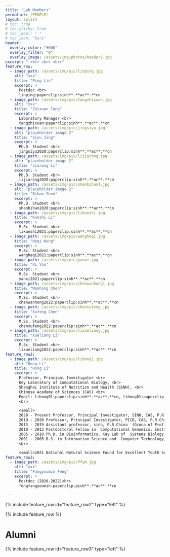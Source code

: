 ```yaml
---
title: "Lab Members"
permalink: /PEOPLE/
layout: splash
# toc: true
# toc_sticky: true
# toc_label: " "
# toc_icon: "bars"
header:
  overlay_color: "#000"
  overlay_filter: "0"
  overlay_image: /assets/img/photos/header2.jpg
excerpt: " <br> <br> <br>"
feature_row:
  - image_path: /assets/img/pic/linping.jpg
    alt: "xxx"
    title: "Ping Lin"
    excerpt: >
      Postdoc <br>
      linping:paperclip:sinh**.**ac**.**cn
  - image_path: /assets/img/pic/tangzhixuan.jpg
    alt: "xxx"
    title: "Zhixuan Tang"
    excerpt: >
      Laboratory Manager <br>
      tangzhixuan:paperclip:sinh**.**ac**.**cn
  - image_path: /assets/img/pic/jingsiyu.jpg
    alt: "placeholder image 2"
    title: "Siyu Jing"
    excerpt: >
      Ph.D. Student <br>
      jingsiyu2020:paperclip:sinh**.**ac**.**cn
  - image_path: /assets/img/pic/lijiarong.jpg
    alt: "placeholder image 2"
    title: "Jiarong Li"
    excerpt: >
      Ph.D. Student <br>
      lijiarong2020:paperclip:sinh**.**ac**.**cn
  - image_path: /assets/img/pic/shenbihan1.jpg
    alt: "placeholder image 2"
    title: "Bihan Shen"
    excerpt: >
      Ph.D. Student <br>
      shenbihan2020:paperclip:sinh**.**ac**.**cn
  - image_path: /assets/img/pic/likunshi.jpg
    title: "Kunshi Li"
    excerpt: >
      M.Sc. Student <br>
      likunshi2021:paperclip:sinh**.**ac**.**cn
  - image_path: /assets/img/pic/wangheqi.jpg
    title: "Heqi Wang"
    excerpt: >
      M.Sc. Student <br>
      wangheqi2021:paperclip:sinh**.**ac**.**cn
  - image_path: /assets/img/pic/yanxi.jpg
    title: "Xi Yan"
    excerpt: >
      M.Sc. Student <br>
      yanxi2021:paperclip:sinh**.**ac**.**cn
  - image_path: /assets/img/pic/chenwanhong1.jpg
    title: "Wanhong Chen"
    excerpt: >
      M.Sc. Student <br>
      chenwanhong2022:paperclip:sinh**.**ac**.**cn
  - image_path: /assets/img/pic/chenxufeng.jpg
    title: "Xufeng Chen"
    excerpt: >
      M.Sc. Student <br>
      chenxufeng2022:paperclip:sinh**.**ac**.**cn
  - image_path: /assets/img/pic/lixueliang.jpg
    title: "Xueliang Li"
    excerpt: >
      M.Sc. Student <br>
      lixueliang2022:paperclip:sinh**.**ac**.**cn
feature_row2:
  - image_path: /assets/img/pic/lihong1.jpg
    alt: "Hong Li"
    title: "Hong Li"
    excerpt: >
      Professor, Principal Investigator <br>
      Key Laboratory of Computational Biology, <br>
      Shanghai Institute of Nutrition and Health (SINH), <br>
      Chinese Academy of Sciences (CAS) <br>
      Email: lihong01:paperclip:sinh**.**ac**.**cn, lihong01:paperclip:sibs**.**ac**.**cn <br>
      <br>

      <small>
      2020 - Present Professor, Principal Investigator, SINH, CAS, P.R.China <br>
      2019 - 2020 Professor, Principal Investigator, PICB, CAS, P.R.China <br>
      2013 - 2019 Assistant professor, sinh, P.R.China  (Group of Prof. Yixue Li). <br>
      2010 - 2013 Postdoctoral Fellow in  Computational Genomics. Institute for Systems Biology, Seattle, WA, USA  (Laboratory of Prof. Leroy Hood). <br>
      2005 - 2010 Ph.D. in Bioinformatics. Key Lab of  Systems Biology, CAS, P.R.China (Group of Prof. Yixue  Li). <br>
      2001 - 2005 B.S. in Information Science and  Computer Technology, Central South University. <br></small>
      <br>

      <small>2021 National Natural Science Found for Excellent Youth Scientists <br></small>
feature_row3:
  - image_path: /assets/img/pic/ffym.jpg
    alt: "xxx"
    title: "Fangyoumin Feng"
    excerpt: >
      Postdoc (2020-2022)<br>
      fengfangyoumin:paperclip:picb**.**ac**.**cn

---
```



{% include feature_row id="feature_row2" type="left" %}

{% include feature_row %}

<div class="feature__wrapper">
<h1>Alumni</h1>
<!-- <p>Fangyoumin Feng, Postdoc (2020-2022)</p>
    <div class="feature__item--left">
      <div class="archive__item">
        <div class="archive__item-teaser">
          <img src="/assets/img/pic/ffym.jpg"
                alt="xxx">
        </div>
        <div class="archive__item-body">
            <h2 class="archive__item-title">Fangyoumin Feng</h2>
            <div class="archive__item-excerpt">
              Postdoc (2020-2022)<br>
              fengfangyoumin:paperclip:picb.ac.cn
            </div>
        </div>
      </div>
    </div> -->
</div>

{% include feature_row id="feature_row3" type="left" %}